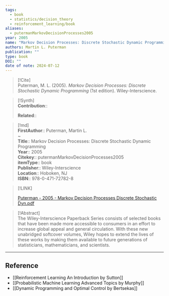 ```yaml
---
tags:
  - book
  - statistics/decision_theory
  - reinforcement_learning/book
aliases:
  - putermanMarkovDecisionProcesses2005
year: 2005
name: "Markov Decision Processes: Discrete Stochastic Dynamic Programming"
authors: Martin L. Puterman
publication: ""
type: book
DOI: ""
date of note: 2024-07-12
---
```


> [!Cite]  
> Puterman, M. L. (2005). _Markov Decision Processes: Discrete Stochastic Dynamic Programming_ (1st edition). Wiley-Interscience.

>[!Synth]  
>**Contribution**::  
>  
>**Related**::   
>  
  
>[!md]  
> **FirstAuthor**:: Puterman, Martin L.  
~  
> **Title**:: Markov Decision Processes: Discrete Stochastic Dynamic Programming  
> **Year**:: 2005  
> **Citekey**:: putermanMarkovDecisionProcesses2005  
> **itemType**:: book  
> **Publisher**:: Wiley-Interscience  
> **Location**:: Hoboken, NJ  
> **ISBN**:: 978-0-471-72782-8  

> [!LINK]  
> 
> [Puterman - 2005 - Markov Decision Processes Discrete Stochastic Dyn.pdf](file:///home/lukexie/Documents/Papers/storage/R6GG495N/Puterman%20-%202005%20-%20Markov%20Decision%20Processes%20Discrete%20Stochastic%20Dyn.pdf) 
>  

> [!Abstract]  
> The Wiley-Interscience Paperback Series consists of selected books that have been made more accessible to consumers in an effort to increase global appeal and general circulation. With these new unabridged softcover volumes, Wiley hopes to extend the lives of these works by making them available to future generations of statisticians, mathematicians, and scientists.  


-----
## Reference
  
- [[Reinforcement Learning An Introduction by Sutton]]
- [[Probabilistic Machine Learning Advanced Topics by Murphy]]
- [[Dynamic Programming and Optimal Control by Bertsekas]]
